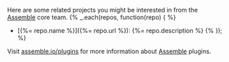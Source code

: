 Here are some related projects you might be interested in from the [Assemble](http://assemble.io) core team.
{% _.each(repos, function(repo) { %}
+ [{%= repo.name %}]({%= repo.url %}): {%= repo.description %} {% }); %}

Visit [assemble.io/plugins](http:/assemble.io/plugins/) for more information about [Assemble](http:/assemble.io/) plugins.

